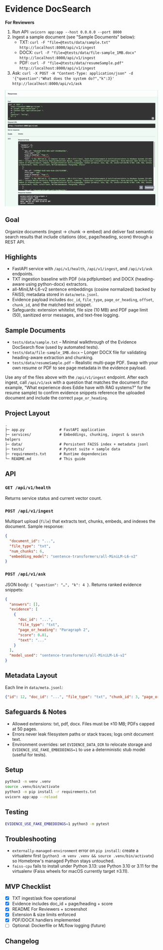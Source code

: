 # Evidence DocSearch

**For Reviewers**
1. Run API: `uvicorn app:app --host 0.0.0.0 --port 8000`
2. Ingest a sample document (see "Sample Documents" below):
   - TXT: `curl -F "file=@tests/data/sample.txt" http://localhost:8000/api/v1/ingest`
   - DOCX: `curl -F "file=@tests/data/file-sample_1MB.docx" http://localhost:8000/api/v1/ingest`
   - PDF: `curl -F "file=@tests/data/resumeSample.pdf" http://localhost:8000/api/v1/ingest`
3. Ask: `curl -X POST -H "Content-Type: application/json" -d '{"question":"What does the system do?","k":3}' http://localhost:8000/api/v1/ask`

![Ask endpoint screenshot](docs/ask-evidence.png)

## Goal
Organize documents (ingest → chunk → embed) and deliver fast semantic search results that include citations (doc, page/heading, score) through a REST API.

## Highlights
- FastAPI service with `/api/v1/health`, `/api/v1/ingest`, and `/api/v1/ask` endpoints.
- TXT ingestion baseline with PDF (via pdfplumber) and DOCX (heading-aware using python-docx) extractors.
- all-MiniLM-L6-v2 sentence embeddings (cosine normalized) backed by FAISS; metadata stored in `data/meta.jsonl`.
- Evidence payload includes `doc_id`, `file_type`, `page_or_heading`, `offset`, `chunk_id`, and the matched text snippet.
- Safeguards: extension whitelist, file size (10 MB) and PDF page limit (50), sanitized error messages, and text-free logging.

## Sample Documents
- `tests/data/sample.txt` – Minimal walkthrough of the Evidence DocSearch flow (used by automated tests).
- `tests/data/file-sample_1MB.docx` – Longer DOCX file for validating heading-aware extraction and chunking.
- `tests/data/resumeSample.pdf` – Realistic multi-page PDF. Swap with your own resume or PDF to see page metadata in the evidence payload.

Use any of the files above with the `/api/v1/ingest` endpoint. After each ingest, call `/api/v1/ask` with a question that matches the document (for example, "What experience does Eddie have with RAG systems?" for the resume sample) to confirm evidence snippets reference the uploaded document and include the correct `page_or_heading`.

## Project Layout
```
.
├─ app.py                # FastAPI application
├─ services/             # Embeddings, chunking, ingest & search helpers
├─ data/                 # Persistent FAISS index + metadata jsonl
├─ tests/                # Pytest suite + sample data
├─ requirements.txt      # Runtime dependencies
└─ README.md             # This guide
```

## API
### `GET /api/v1/health`
Returns service status and current vector count.

### `POST /api/v1/ingest`
Multipart upload (`file`) that extracts text, chunks, embeds, and indexes the document.
Sample response:
```json
{
  "document_id": "...",
  "file_type": "txt",
  "num_chunks": 6,
  "embedding_model": "sentence-transformers/all-MiniLM-L6-v2"
}
```

### `POST /api/v1/ask`
JSON body: `{ "question": "…", "k": 4 }`. Returns ranked evidence snippets:
```json
{
  "answers": [],
  "evidence": [
    {
      "doc_id": "...",
      "file_type": "txt",
      "page_or_heading": "Paragraph 2",
      "score": 0.81,
      "text": "..."
    }
  ],
  "model_used": "sentence-transformers/all-MiniLM-L6-v2"
}
```

## Metadata Layout
Each line in `data/meta.jsonl`:
```json
{"id": 12, "doc_id": "...", "file_type": "txt", "chunk_id": 3, "page_or_heading": "Page 2", "offset": 1024, "text": "..."}
```

## Safeguards & Notes
- Allowed extensions: txt, pdf, docx. Files must be ≤10 MB; PDFs capped at 50 pages.
- Errors never leak filesystem paths or stack traces; logs omit document text.
- Environment overrides: set `EVIDENCE_DATA_DIR` to relocate storage and `EVIDENCE_USE_FAKE_EMBEDDINGS=1` to use a deterministic stub model (useful for tests).

## Setup
```bash
python3 -m venv .venv
source .venv/bin/activate
python3 -m pip install -r requirements.txt
uvicorn app:app --reload
```

## Testing
```bash
EVIDENCE_USE_FAKE_EMBEDDINGS=1 python3 -m pytest
```

## Troubleshooting
- `externally-managed-environment` error on `pip install`: create a virtualenv first (`python3 -m venv .venv && source .venv/bin/activate`) so Homebrew's managed Python stays untouched.
- `faiss-cpu` fails to install under Python 3.13: use Python 3.10 or 3.11 for the virtualenv (Faiss wheels for macOS currently target ≤3.11).

## MVP Checklist
- [x] TXT ingest/ask flow operational
- [x] Evidence includes doc_id + page/heading + score
- [x] README For Reviewers + screenshot
- [x] Extension & size limits enforced
- [x] PDF/DOCX handlers implemented
- [ ] Optional: Dockerfile or MLflow logging (future)

## Changelog
